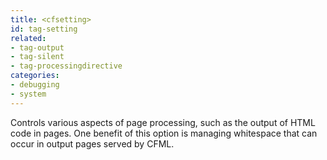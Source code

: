 ```yaml
---
title: <cfsetting>
id: tag-setting
related:
- tag-output
- tag-silent
- tag-processingdirective
categories:
- debugging
- system
---
```


Controls various aspects of page processing, such as the output of HTML code in pages. One
benefit of this option is managing whitespace that can occur in output pages served by CFML.
